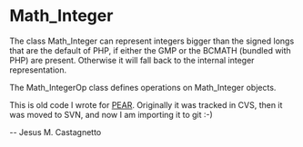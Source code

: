 Math_Integer
===========

The class Math_Integer can represent integers bigger than the
signed longs that are the default of PHP, if either the GMP or
the BCMATH (bundled with PHP) are present. Otherwise it will fall
back to the internal integer representation.

The Math_IntegerOp class defines operations on Math_Integer objects.

This is old code I wrote for [PEAR](http://pear.php.net). 
Originally it was tracked in CVS, then it was moved to SVN, 
and now I am importing it to git :-)

-- Jesus M. Castagnetto
